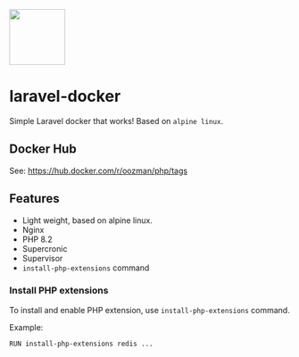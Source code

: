 <img src="https://dl.dropbox.com/s/2usz2l4099j7pdy/logo-laravel-docker.png" width=100/>

# laravel-docker
Simple Laravel docker that works! Based on `alpine linux`. 

## Docker Hub

See: https://hub.docker.com/r/oozman/php/tags

## Features
- Light weight, based on alpine linux.
- Nginx
- PHP 8.2
- Supercronic
- Supervisor
- `install-php-extensions` command

### Install PHP extensions
To install and enable PHP extension, use `install-php-extensions` command.

Example:
```
RUN install-php-extensions redis ...
```
